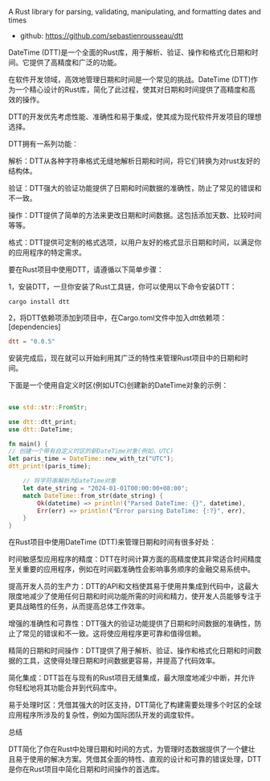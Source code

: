 A Rust library for parsing, validating, manipulating, and formatting dates and times
- github: https://github.com/sebastienrousseau/dtt

DateTime (DTT)是一个全面的Rust库，用于解析、验证、操作和格式化日期和时间。它提供了高精度和广泛的功能。

在软件开发领域，高效地管理日期和时间是一个常见的挑战。DateTime (DTT)作为一个精心设计的Rust库，简化了此过程，使其对日期和时间提供了高精度和高效的操作。

DTT的开发优先考虑性能、准确性和易于集成，使其成为现代软件开发项目的理想选择。

DTT拥有一系列功能：

解析：DTT从各种字符串格式无缝地解析日期和时间，将它们转换为对rust友好的结构体。

验证：DTT强大的验证功能提供了日期和时间数据的准确性，防止了常见的错误和不一致。

操作：DTT提供了简单的方法来更改日期和时间数据。这包括添加天数、比较时间等等。

格式：DTT提供可定制的格式选项，以用户友好的格式显示日期和时间，以满足你的应用程序的特定需求。


要在Rust项目中使用DTT，请遵循以下简单步骤：

1，安装DTT，一旦你安装了Rust工具链，你可以使用以下命令安装DTT：
```shell
cargo install dtt
```
2，将DTT依赖项添加到项目中，在Cargo.toml文件中加入dtt依赖项：
[dependencies]
```toml
dtt = "0.0.5"
```
安装完成后，现在就可以开始利用其广泛的特性来管理Rust项目中的日期和时间。

下面是一个使用自定义时区(例如UTC)创建新的DateTime对象的示例：
```rust

use std::str::FromStr;

use dtt::dtt_print;
use dtt::DateTime;

fn main() {
// 创建一个带有自定义时区的新DateTime对象(例如，UTC)
let paris_time = DateTime::new_with_tz("UTC");
dtt_print!(paris_time);

    // 将字符串解析为DateTime对象
    let date_string = "2024-01-01T00:00:00+08:00";
    match DateTime::from_str(date_string) {
        Ok(datetime) => println!("Parsed DateTime: {}", datetime),
        Err(err) => println!("Error parsing DateTime: {:?}", err),
    }
}
```

在Rust项目中使用DateTime (DTT)来管理日期和时间有很多好处：

时间敏感型应用程序的精度：DTT在时间计算方面的高精度使其非常适合时间精度至关重要的应用程序，例如在时间戳准确性会影响事务顺序的金融交易系统中。

提高开发人员的生产力：DTT的API和文档使其易于使用并集成到代码中，这最大限度地减少了使用任何日期和时间功能所需的时间和精力，使开发人员能够专注于更具战略性的任务，从而提高总体工作效率。

增强的准确性和可靠性：DTT强大的验证功能提供了日期和时间数据的准确性，防止了常见的错误和不一致。这将使应用程序更可靠和值得信赖。

精简的日期和时间操作：DTT提供了用于解析、验证、操作和格式化日期和时间数据的工具，这使得处理日期和时间数据更容易，并提高了代码效率。

简化集成：DTT旨在与现有的Rust项目无缝集成，最大限度地减少中断，并允许你轻松地将其功能合并到代码库中。

易于处理时区：凭借其强大的时区支持，DTT简化了构建需要处理多个时区的全球应用程序所涉及的复杂性，例如为国际团队开发的调度软件。





总结

DTT简化了你在Rust中处理日期和时间的方式，为管理时态数据提供了一个健壮且易于使用的解决方案。凭借其全面的特性、直观的设计和可靠的错误处理，DTT是你在Rust项目中简化日期和时间操作的首选库。